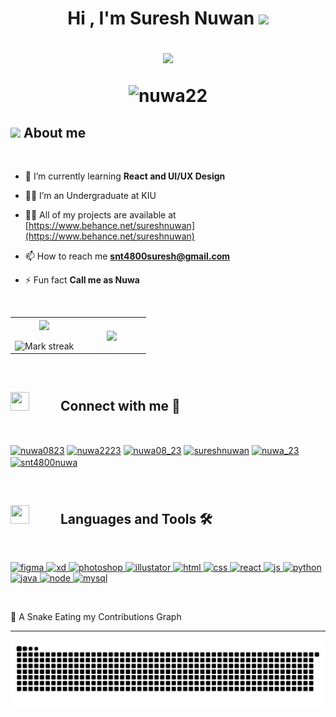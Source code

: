 
<h1 align="center"><b>Hi , I'm Suresh Nuwan </b><img src="https://media.giphy.com/media/hvRJCLFzcasrR4ia7z/giphy.gif" width="35"></h>

<p align="center">
  <a href="https://github.com/DenverCoder1/readme-typing-svg"><img src="https://readme-typing-svg.herokuapp.com?font=Time+New+Roman&color=cyan&size=25&center=true&vCenter=true&width=600&height=100&lines=A+passionate+frontend+developer...;and;Graphic+Designer...;from+Sri+Lanka..."></a>
</p>
<p align="center"> <img src="https://komarev.com/ghpvc/?username=nuwa22&label=Profile%20views&color=0e75b6&style=flat" alt="nuwa22" /> </p>

## <picture><img src = "https://github.com/7oSkaaa/7oSkaaa/blob/main/Images/about_me.gif?raw=true" width = 50px></picture> About me

<br>

- 🌱 I’m currently learning **React and UI/UX Design**

- 🧑‍🎓 I’m an Undergraduate at KIU

- 👨‍💻 All of my projects are available at [https://www.behance.net/sureshnuwan](https://www.behance.net/sureshnuwan)

- 📫 How to reach me **snt4800suresh@gmail.com**

- ⚡ Fun fact **Call me as Nuwa**

<br>
<!--- stats & Trophy (start) -->
<p align="center">
  <!--- stats (start) -->
<table align="center">
<tr border="none">
<td width="50%" align="center">
  
  <img  align="center"  src="https://github-readme-stats.vercel.app/api?username=nuwa22&theme=dark&show_icons=true&count_private=true" />
  <br></br>
  <img  title="🔥 Get streak stats for your profile at git.io/streak-stats" alt="Mark streak" src="https://github-readme-streak-stats.herokuapp.com/?user=nuwa22&theme=dark&hide_border=false" /> 
</td>

<td width="50%" align="center">

  <img  align="center"  src="https://github-readme-stats.anuraghazra1.vercel.app/api/top-langs/?username=nuwa22&theme=dark&hide_border=false&no-bg=true&no-frame=true&langs_count=10"/>
  
  </td>
</tr>
</table>
<!--- stats (end) -->
<br>

## <picture><img src="https://media.giphy.com/media/iY8CRBdQXODJSCERIr/giphy.gif" width="30" height="30" style="margin-right: 50px;"></picture>Connect with me 🤝

<br>
<p align="left">
<a href="https://linkedin.com/in/nuwa0823" target="blank"><img align="center" src="https://raw.githubusercontent.com/rahuldkjain/github-profile-readme-generator/master/src/images/icons/Social/linked-in-alt.svg" alt="nuwa0823" height="40" width="40" /></a>
<a href="https://fb.com/nuwa2223" target="blank"><img align="center" src="https://raw.githubusercontent.com/rahuldkjain/github-profile-readme-generator/master/src/images/icons/Social/facebook.svg" alt="nuwa2223" height="40" width="40" /></a>
<a href="https://instagram.com/nuwa08_23" target="blank"><img align="center" src="https://raw.githubusercontent.com/rahuldkjain/github-profile-readme-generator/master/src/images/icons/Social/instagram.svg" alt="nuwa08_23" height="40" width="40" /></a>
<a href="https://www.behance.net/sureshnuwan" target="blank"><img align="center" src="https://raw.githubusercontent.com/rahuldkjain/github-profile-readme-generator/master/src/images/icons/Social/behance.svg" alt="sureshnuwan" height="40" width="40" /></a>
<a href="https://www.youtube.com/c/nuwa_23" target="blank"><img align="center" src="https://raw.githubusercontent.com/rahuldkjain/github-profile-readme-generator/master/src/images/icons/Social/youtube.svg" alt="nuwa_23" height="40" width="40" /></a>
<a href="https://www.hackerrank.com/snt4800nuwa" target="blank"><img align="center" src="https://raw.githubusercontent.com/rahuldkjain/github-profile-readme-generator/master/src/images/icons/Social/hackerrank.svg" alt="snt4800nuwa" height="40" width="40" /></a>
</p>
<br>

## <picture><img src="https://media.giphy.com/media/iY8CRBdQXODJSCERIr/giphy.gif" width="30" height="30" style="margin-right: 50px;"></picture>Languages and Tools 🛠️
<br>
<p align="left">
 </a> <a href="" target="_blank" rel="noreferrer"> <img src="https://github.com/Scar1109/skill-icons/blob/main/icons/Figma-Dark.svg" alt="figma" width="40" height="40"/> </a> 
 <a href="" target="_blank" rel="noreferrer"> <img src="https://github.com/Scar1109/skill-icons/blob/main/icons/XD.svg" alt="xd" width="40" height="40"/> </a>
  <a href="https://www.photoshop.com/en" target="_blank" rel="noreferrer"> <img src="https://github.com/Scar1109/skill-icons/blob/main/icons/Photoshop.svg?short_path=d680ce0" alt="photoshop" width="40" height="40"/> </a> <a href="https://www.python.org" target="_blank" rel="noreferrer"> <img src="https://github.com/Scar1109/skill-icons/blob/main/icons/Illustrator.svg" alt="illustator" width="40" height="40"/> </a>
<a href="" target="_blank" rel="noreferrer"> <img src="https://github.com/Scar1109/skill-icons/blob/main/icons/HTML.svg" alt="html" width="40" height="40"/> </a> <a href="" target="_blank" rel="noreferrer"> <img src="https://github.com/Scar1109/skill-icons/blob/main/icons/CSS.svg" alt="css" width="40" height="40"/> </a> <a href="" target="_blank" rel="noreferrer"> <img src="https://github.com/Scar1109/skill-icons/blob/main/icons/JavaScript.svg" alt="react" width="40" height="40"/> </a> <a href="" target="_blank" rel="noreferrer"> <img src="https://github.com/Scar1109/skill-icons/blob/main/icons/React-Dark.svg" alt="js" width="40" height="40"/> </a> <a href="" target="_blank" rel="noreferrer"> <img src="https://github.com/Scar1109/skill-icons/blob/main/icons/Python-Dark.svg" alt="python" width="40" height="40"/> </a> <a href="" target="_blank" rel="noreferrer"> <img src="https://github.com/Scar1109/skill-icons/blob/main/icons/Java-Dark.svg" alt="java" width="40" height="40"/> </a> <a href="" target="_blank" rel="noreferrer"> <img src="https://github.com/Scar1109/skill-icons/blob/main/icons/NodeJS-Dark.svg" alt="node" width="40" height="40"/> </a> <a href="" target="_blank" rel="noreferrer"> <img src="https://github.com/Scar1109/skill-icons/blob/main/icons/MySQL-Dark.svg" alt="mysql" width="40" height="40"/> </a></p>

</br>
	
🐍 A Snake Eating my Contributions Graph<hr>
	
<p align = "center">
	<img src = "https://github.com/7oSkaaa/7oSkaaa/blob/output/github-contribution-grid-snake.svg?" alt = "Snake Game"/>
</p>
